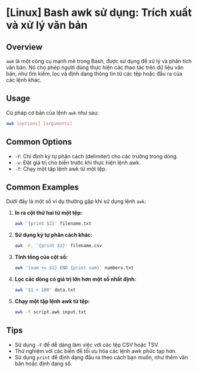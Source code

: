 # [Linux] Bash awk sử dụng: Trích xuất và xử lý văn bản

## Overview
`awk` là một công cụ mạnh mẽ trong Bash, được sử dụng để xử lý và phân tích văn bản. Nó cho phép người dùng thực hiện các thao tác trên dữ liệu văn bản, như tìm kiếm, lọc và định dạng thông tin từ các tệp hoặc đầu ra của các lệnh khác.

## Usage
Cú pháp cơ bản của lệnh `awk` như sau:
```bash
awk [options] [arguments]
```

## Common Options
- `-F`: Chỉ định ký tự phân cách (delimiter) cho các trường trong dòng.
- `-v`: Đặt giá trị cho biến trước khi thực hiện lệnh awk.
- `-f`: Chạy một tập lệnh awk từ một tệp.

## Common Examples
Dưới đây là một số ví dụ thường gặp khi sử dụng lệnh `awk`:

1. **In ra cột thứ hai từ một tệp:**
   ```bash
   awk '{print $2}' filename.txt
   ```

2. **Sử dụng ký tự phân cách khác:**
   ```bash
   awk -F, '{print $1}' filename.csv
   ```

3. **Tính tổng của cột số:**
   ```bash
   awk '{sum += $1} END {print sum}' numbers.txt
   ```

4. **Lọc các dòng có giá trị lớn hơn một số nhất định:**
   ```bash
   awk '$1 > 100' data.txt
   ```

5. **Chạy một tập lệnh awk từ tệp:**
   ```bash
   awk -f script.awk input.txt
   ```

## Tips
- Sử dụng `-F` để dễ dàng làm việc với các tệp CSV hoặc TSV.
- Thử nghiệm với các biến để tối ưu hóa các lệnh awk phức tạp hơn.
- Sử dụng `print` để định dạng đầu ra theo cách bạn muốn, như thêm văn bản hoặc định dạng số.
